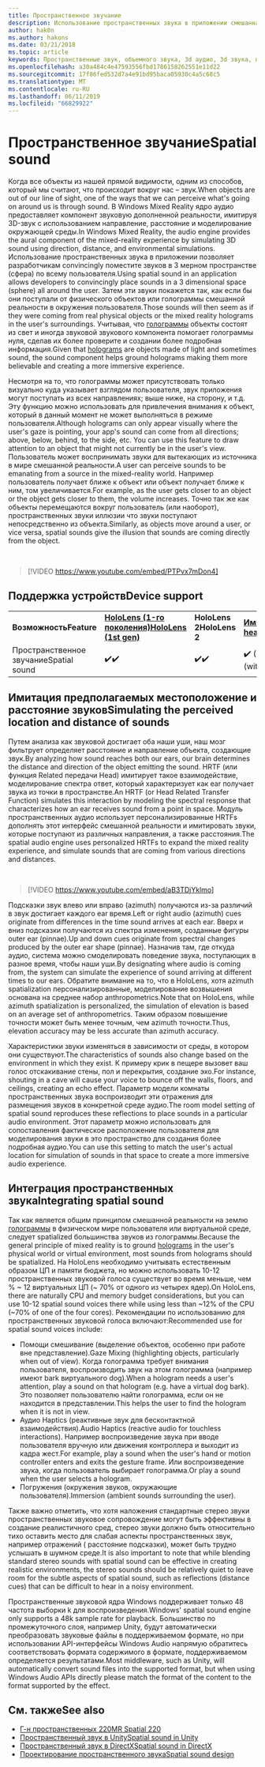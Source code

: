 ```yaml
---
title: Пространственное звучание
description: Использование пространственных звука в приложении смешанная реальность позволяет convincingly размещать звуков в трехмерном пространстве.
author: hak0n
ms.author: hakons
ms.date: 03/21/2018
ms.topic: article
keywords: Пространственные звук, объемного звука, 3d аудио, 3d звука, пространственных аудио
ms.openlocfilehash: a30a484c4e47593556fbd1786158262551e11d22
ms.sourcegitcommit: 17f86fed532d7a4e91bd95baca05930c4a5c68c5
ms.translationtype: MT
ms.contentlocale: ru-RU
ms.lasthandoff: 06/11/2019
ms.locfileid: "66829922"
---
```

# <a name="spatial-sound"></a><span data-ttu-id="920eb-104">Пространственное звучание</span><span class="sxs-lookup"><span data-stu-id="920eb-104">Spatial sound</span></span>

<span data-ttu-id="920eb-105">Когда все объекты из нашей прямой видимости, одним из способов, который мы считают, что происходит вокруг нас – звук.</span><span class="sxs-lookup"><span data-stu-id="920eb-105">When objects are out of our line of sight, one of the ways that we can perceive what's going on around us is through sound.</span></span> <span data-ttu-id="920eb-106">В Windows Mixed Reality ядро аудио предоставляет компонент звуковую дополненной реальности, имитируя 3D-звук с использованием направление, расстояние и моделирование окружающей среды.</span><span class="sxs-lookup"><span data-stu-id="920eb-106">In Windows Mixed Reality, the audio engine provides the aural component of the mixed-reality experience by simulating 3D sound using direction, distance, and environmental simulations.</span></span> <span data-ttu-id="920eb-107">Использование пространственных звука в приложении позволяет разработчикам convincingly поместите звуков в 3 мерном пространстве (сфера) по всему пользователя.</span><span class="sxs-lookup"><span data-stu-id="920eb-107">Using spatial sound in an application allows developers to convincingly place sounds in a 3 dimensional space (sphere) all around the user.</span></span> <span data-ttu-id="920eb-108">Затем эти звуки покажется так, как если бы они поступали от физического объектов или голограммы смешанной реальности в окружения пользователя.</span><span class="sxs-lookup"><span data-stu-id="920eb-108">Those sounds will then seem as if they were coming from real physical objects or the mixed reality holograms in the user's surroundings.</span></span> <span data-ttu-id="920eb-109">Учитывая, что [голограммы](hologram.md) объекты состоят из свет и иногда звуковой звукового компонента помогает голограммы нуля, сделав их более проверите и создании более подробная информация.</span><span class="sxs-lookup"><span data-stu-id="920eb-109">Given that [holograms](hologram.md) are objects made of light and sometimes sound, the sound component helps ground holograms making them more believable and creating a more immersive experience.</span></span>

<span data-ttu-id="920eb-110">Несмотря на то, что голограммы может присутствовать только визуально куда указывает взглядом пользователя, звук приложения могут поступать из всех направлениях; выше ниже, на сторону, и т.д. Эту функцию можно использовать для привлечения внимания к объект, который в данный момент не может выполняться в режиме пользователя.</span><span class="sxs-lookup"><span data-stu-id="920eb-110">Although holograms can only appear visually where the user's gaze is pointing, your app's sound can come from all directions; above, below, behind, to the side, etc. You can use this feature to draw attention to an object that might not currently be in the user's view.</span></span> <span data-ttu-id="920eb-111">Пользователь может воспринимать звуки для вытекающих из источника в мире смешанной реальности.</span><span class="sxs-lookup"><span data-stu-id="920eb-111">A user can perceive sounds to be emanating from a source in the mixed-reality world.</span></span> <span data-ttu-id="920eb-112">Например пользователь получает ближе к объект или объект получает ближе к ним, том увеличивается.</span><span class="sxs-lookup"><span data-stu-id="920eb-112">For example, as the user gets closer to an object or the object gets closer to them, the volume increases.</span></span> <span data-ttu-id="920eb-113">Точно так же как объекты перемещаются вокруг пользователь (или наоборот), пространственных звуки иллюзии что звуки поступают непосредственно из объекта.</span><span class="sxs-lookup"><span data-stu-id="920eb-113">Similarly, as objects move around a user, or vice versa, spatial sounds give the illusion that sounds are coming directly from the object.</span></span>

<br>

>[!VIDEO https://www.youtube.com/embed/PTPvx7mDon4]

## <a name="device-support"></a><span data-ttu-id="920eb-114">Поддержка устройств</span><span class="sxs-lookup"><span data-stu-id="920eb-114">Device support</span></span>

<table>
    <colgroup>
    <col width="25%" />
    <col width="25%" />
    <col width="25%" />
    <col width="25%" />
    </colgroup>
    <tr>
        <td><span data-ttu-id="920eb-115"><strong>Возможность</strong></span><span class="sxs-lookup"><span data-stu-id="920eb-115"><strong>Feature</strong></span></span></td>
        <td><span data-ttu-id="920eb-116"><a href="hololens-hardware-details.md"><strong>HoloLens (1-го поколения)</strong></a></span><span class="sxs-lookup"><span data-stu-id="920eb-116"><a href="hololens-hardware-details.md"><strong>HoloLens (1st gen)</strong></a></span></span></td>
        <td><span data-ttu-id="920eb-117"><strong>HoloLens 2</strong></span><span class="sxs-lookup"><span data-stu-id="920eb-117"><strong>HoloLens 2</strong></span></span></td>
        <td><span data-ttu-id="920eb-118"><a href="immersive-headset-hardware-details.md"><strong>Иммерсивную</strong></a></span><span class="sxs-lookup"><span data-stu-id="920eb-118"><a href="immersive-headset-hardware-details.md"><strong>Immersive headsets</strong></a></span></span></td>
    </tr>
     <tr>
        <td><span data-ttu-id="920eb-119">Пространственное звучание</span><span class="sxs-lookup"><span data-stu-id="920eb-119">Spatial sound</span></span></td>
        <td><span data-ttu-id="920eb-120">✔️</span><span class="sxs-lookup"><span data-stu-id="920eb-120">✔️</span></span></td>
        <td><span data-ttu-id="920eb-121">✔️</span><span class="sxs-lookup"><span data-stu-id="920eb-121">✔️</span></span></td>
        <td><span data-ttu-id="920eb-122">✔️ (с использованием)</span><span class="sxs-lookup"><span data-stu-id="920eb-122">✔️ (with headphones)</span></span></td>
    </tr>
</table>

## <a name="simulating-the-perceived-location-and-distance-of-sounds"></a><span data-ttu-id="920eb-123">Имитация предполагаемых местоположение и расстояние звуков</span><span class="sxs-lookup"><span data-stu-id="920eb-123">Simulating the perceived location and distance of sounds</span></span>

<span data-ttu-id="920eb-124">Путем анализа как звуковой достигает оба наши уши, наш мозг фильтрует определяет расстояние и направление объекта, создающие звук.</span><span class="sxs-lookup"><span data-stu-id="920eb-124">By analyzing how sound reaches both our ears, our brain determines the distance and direction of the object emitting the sound.</span></span> <span data-ttu-id="920eb-125">HRTF (или функция Related передачи Head) имитирует такое взаимодействие, моделирование спектра ответ, который характеризует как ear получает звука из точки в пространстве.</span><span class="sxs-lookup"><span data-stu-id="920eb-125">An HRTF (or Head Related Transfer Function) simulates this interaction by modeling the spectral response that characterizes how an ear receives sound from a point in space.</span></span> <span data-ttu-id="920eb-126">Модуль пространственных аудио использует персонализированные HRTFs дополнять этот интерфейс смешанной реальности и имитировать звуки, которые поступают из различных направления, а также расстояния.</span><span class="sxs-lookup"><span data-stu-id="920eb-126">The spatial audio engine uses personalized HRTFs to expand the mixed reality experience, and simulate sounds that are coming from various directions and distances.</span></span>

<br>

>[!VIDEO https://www.youtube.com/embed/aB3TDjYklmo]

<span data-ttu-id="920eb-127">Подсказки звук влево или вправо (azimuth) получаются из-за различий в звук достигает каждого ear время.</span><span class="sxs-lookup"><span data-stu-id="920eb-127">Left or right audio (azimuth) cues originate from differences in the time sound arrives at each ear.</span></span> <span data-ttu-id="920eb-128">Вверх и вниз подсказки получаются из спектра изменения, созданные фигуры outer ear (pinnae).</span><span class="sxs-lookup"><span data-stu-id="920eb-128">Up and down cues originate from spectral changes produced by the outer ear shape (pinnae).</span></span> <span data-ttu-id="920eb-129">Назначив там, где откуда аудио, система можно смоделировать поведение звука, поступающих в разное время, чтобы наши уши.</span><span class="sxs-lookup"><span data-stu-id="920eb-129">By designating where audio is coming from, the system can simulate the experience of sound arriving at different times to our ears.</span></span> <span data-ttu-id="920eb-130">Обратите внимание на то, что в HoloLens, хотя azimuth spatialization персонализированные, моделирование возвышения основана на среднее набор anthropometrics.</span><span class="sxs-lookup"><span data-stu-id="920eb-130">Note that on HoloLens, while azimuth spatialization is personalized, the simulation of elevation is based on an average set of anthropometrics.</span></span> <span data-ttu-id="920eb-131">Таким образом повышение точности может быть менее точным, чем azimuth точности.</span><span class="sxs-lookup"><span data-stu-id="920eb-131">Thus, elevation accuracy may be less accurate than azimuth accuracy.</span></span>

<span data-ttu-id="920eb-132">Характеристики звуки изменяться в зависимости от среды, в котором они существуют.</span><span class="sxs-lookup"><span data-stu-id="920eb-132">The characteristics of sounds also change based on the environment in which they exist.</span></span> <span data-ttu-id="920eb-133">К примеру крик в пещере вызовет ваш голос отскакивание стены, пол и перекрытия, создание эхо.</span><span class="sxs-lookup"><span data-stu-id="920eb-133">For instance, shouting in a cave will cause your voice to bounce off the walls, floors, and ceilings, creating an echo effect.</span></span> <span data-ttu-id="920eb-134">Параметр модели комнаты пространственных звука воспроизводит эти отражения для размещения звуков в конкретной среде аудио.</span><span class="sxs-lookup"><span data-stu-id="920eb-134">The room model setting of spatial sound reproduces these reflections to place sounds in a particular audio environment.</span></span> <span data-ttu-id="920eb-135">Этот параметр можно использовать для сопоставления фактическое расположение пользователя для моделирования звуки в это пространство для создания более подробная аудио.</span><span class="sxs-lookup"><span data-stu-id="920eb-135">You can use this setting to match the user's actual location for simulation of sounds in that space to create a more immersive audio experience.</span></span>

## <a name="integrating-spatial-sound"></a><span data-ttu-id="920eb-136">Интеграция пространственных звука</span><span class="sxs-lookup"><span data-stu-id="920eb-136">Integrating spatial sound</span></span>

<span data-ttu-id="920eb-137">Так как является общим принципом смешанной реальности на землю [голограммы](hologram.md) в физическом мире пользователя или виртуальной среде, следует spatialized большинства звуков из голограммы.</span><span class="sxs-lookup"><span data-stu-id="920eb-137">Because the general principle of mixed reality is to ground [holograms](hologram.md) in the user's physical world or virtual environment, most sounds from holograms should be spatialized.</span></span> <span data-ttu-id="920eb-138">На HoloLens необходимо учитывать естественным образом ЦП и памяти бюджета, но можно использовать 10-12 пространственных звуковой голоса существует во время меньше, чем % ~ 12 виртуальных ЦП (~ 70% от одного из четырех ядер).</span><span class="sxs-lookup"><span data-stu-id="920eb-138">On HoloLens, there are naturally CPU and memory budget considerations, but you can use 10-12 spatial sound voices there while using less than ~12% of the CPU (~70% of one of the four cores).</span></span> <span data-ttu-id="920eb-139">Рекомендации по использованию для пространственных звуковой голоса включают:</span><span class="sxs-lookup"><span data-stu-id="920eb-139">Recommended use for spatial sound voices include:</span></span>
* <span data-ttu-id="920eb-140">Помощи смешивание (выделение объектов, особенно при работе вне представление).</span><span class="sxs-lookup"><span data-stu-id="920eb-140">Gaze Mixing (highlighting objects, particularly when out of view).</span></span> <span data-ttu-id="920eb-141">Когда голограмма требует внимания пользователя, воспроизводить звук на этом голограмма (например имеют bark виртуального dog).</span><span class="sxs-lookup"><span data-stu-id="920eb-141">When a hologram needs a user's attention, play a sound on that hologram (e.g. have a virtual dog bark).</span></span> <span data-ttu-id="920eb-142">Это позволяет пользователю найти голограмма, если он не находится в представлении.</span><span class="sxs-lookup"><span data-stu-id="920eb-142">This helps the user to find the hologram when it is not in view.</span></span>
* <span data-ttu-id="920eb-143">Аудио Haptics (реактивные звук для бесконтактной взаимодействия).</span><span class="sxs-lookup"><span data-stu-id="920eb-143">Audio Haptics (reactive audio for touchless interactions).</span></span> <span data-ttu-id="920eb-144">Например воспроизведение звука при вводе пользователя вручную или движения контроллера и выходит из кадра жест.</span><span class="sxs-lookup"><span data-stu-id="920eb-144">For example, play a sound when the user's hand or motion controller enters and exits the gesture frame.</span></span> <span data-ttu-id="920eb-145">Или воспроизведение звука, когда пользователь выбирает голограмма.</span><span class="sxs-lookup"><span data-stu-id="920eb-145">Or play a sound when the user selects a hologram.</span></span>
* <span data-ttu-id="920eb-146">Погружения (окружения звуков, окружающие пользователя).</span><span class="sxs-lookup"><span data-stu-id="920eb-146">Immersion (ambient sounds surrounding the user).</span></span>

<span data-ttu-id="920eb-147">Также важно отметить, что хотя наложения стандартные стерео звуки пространственных звуковое сопровождение могут быть эффективны в создание реалистичного сред, стерео звуки должно быть относительно тихо оставить место для слабая аспекты пространственных звук, например отражений ( расстояние подсказки), может быть трудно услышать в шумном среде.</span><span class="sxs-lookup"><span data-stu-id="920eb-147">It is also important to note that while blending standard stereo sounds with spatial sound can be effective in creating realistic environments, the stereo sounds should be relatively quiet to leave room for the subtle aspects of spatial sound, such as reflections (distance cues) that can be difficult to hear in a noisy environment.</span></span>

<span data-ttu-id="920eb-148">Пространственные звуковой ядра Windows поддерживает только 48 частота выборки k для воспроизведения.</span><span class="sxs-lookup"><span data-stu-id="920eb-148">Windows' spatial sound engine only supports a 48k sample rate for playback.</span></span> <span data-ttu-id="920eb-149">Большинство по промежуточного слоя, например Unity, будут автоматически преобразовать звуковые файлы в поддерживаемом формате, но при использовании API-интерфейсы Windows Audio напрямую обратитесь соответствовать формата содержимого в формате, поддерживаемом определяется результатами.</span><span class="sxs-lookup"><span data-stu-id="920eb-149">Most middleware, such as Unity, will automatically convert sound files into the supported format, but when using Windows Audio APIs directly please match the format of the content to the format supported by the effect.</span></span>

## <a name="see-also"></a><span data-ttu-id="920eb-150">См. также</span><span class="sxs-lookup"><span data-stu-id="920eb-150">See also</span></span>
* [<span data-ttu-id="920eb-151">Г-н пространственных 220</span><span class="sxs-lookup"><span data-stu-id="920eb-151">MR Spatial 220</span></span>](holograms-220.md)
* [<span data-ttu-id="920eb-152">Пространственный звук в Unity</span><span class="sxs-lookup"><span data-stu-id="920eb-152">Spatial sound in Unity</span></span>](spatial-sound-in-unity.md)
* [<span data-ttu-id="920eb-153">Пространственный звук в DirectX</span><span class="sxs-lookup"><span data-stu-id="920eb-153">Spatial sound in DirectX</span></span>](spatial-sound-in-directx.md)
* [<span data-ttu-id="920eb-154">Проектирование пространственного звука</span><span class="sxs-lookup"><span data-stu-id="920eb-154">Spatial sound design</span></span>](spatial-sound-design.md)
